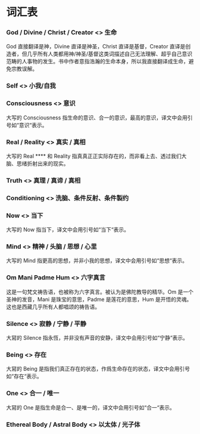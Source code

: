 # 词汇表

### **God / Divine / Christ / Creator <> 生命**

God 直接翻译是神，Divine 直译是神圣，Christ 直译是基督，Creator 直译是创造者，但几乎所有人类都用神/神圣/基督这类词描述自己无法理解、超乎自己意识范畴的人事物的发生。书中作者意指浩瀚的生命本身，所以我直接翻译成生命，避免宗教误解。

### Self **<> 小我/自我**

### **Consciousness <> 意识**

大写的 Consciousness 指生命的意识、合一的意识，最高的意识，译文中会用引号如“意识“表示。

### **Real / Reality <> 真实 / 真相**

大写的 Real **** 和 Reality 指真真正正实际存在的，而非看上去、透过我们大脑、思绪折射出来的现实。

### Truth <> 真理 / 真谛 / 真相

### Conditioning <> 洗脑、条件反射、条件製约

### **Now <> 当下**

大写的 Now 指当下，译文中会用引号如“当下“表示。

### **Mind <> 精神 / 头脑 / 思想 / 心里**

大写的 Mind 指更高的思想，并非小我的思想，译文中会用引号如“思想“表示。

### Om Mani Padme Hum <> 六字真言

这是一句梵文祷告语，也被称为六字真言。被认为是佛陀教导的精华。Om 是一个圣神的发音，Mani 是珠宝的意思，Padme 是莲花的意思，Hum 是开悟的灵魂。这也是西藏几乎所有人都唱颂的祷告语。

### Silence <> 寂静 / 宁静 / 平静&#x20;

大冩的 Silence 指永恆，并非没有声音的安静，译文中会用引号如“宁静“表示。

### Being <> 存在&#x20;

大冩的 Being 是指我们真正存在的状态，作爲生命存在的状态，译文中会用引号如“存在“表示。

### One <> 合一 / 唯一

大冩的 One 是指生命是合一、是唯一的，译文中会用引号如“合一“表示。

### Ethereal Body / Astral Body <> 以太体 / 光子体
